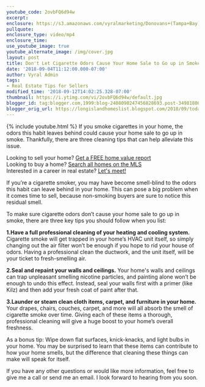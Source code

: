 ```yaml
---
youtube_code: 2ovbFQ6d94w
excerpt:
enclosure: https://s3.amazonaws.com/vyralmarketing/Donovans+(Tampa+Bay)/Videos/2018/Tampa+Bay+Real+Estate+Agent-+Don%2527t+Let+Your+Listing+Go+Up+In+Smoke.mp4
pullquote:
enclosure_type: video/mp4
enclosure_time:
use_youtube_image: true
youtube_alternate_image: /img/cover.jpg
layout: post
title: Don't Let Cigarette Odors Cause Your Home Sale to Go up in Smoke
date: '2018-09-04T11:12:00.000-07:00'
author: Vyral Admin
tags:
- Real Estate Tips for Sellers
modified_time: '2018-09-12T14:02:25.328-07:00'
thumbnail: https://i.ytimg.com/vi/2ovbFQ6d94w/default.jpg
blogger_id: tag:blogger.com,1999:blog-2408090247456828693.post-3498180063796182920
blogger_orig_url: https://longislandhomeslist.blogspot.com/2018/09/today-on-keeping-in-tune-with-market-3.html
---
```

{% include youtube.html %}
If you smoke cigarettes in your home, the odors this habit leaves behind could cause your home sale to go up in smoke. Thankfully, there are three cleaning tips that can help alleviate this issue.

<div class="post-cta">
Looking to sell your home? <a href="http://www.longislandhomeslist.com/cma/property-valuation/" target="_blank">Get a FREE home value report</a><br>
Looking to buy a home? <a href="http://www.longislandhomeslist.com/" target="_blank">Search all homes on the MLS</a><br>
Interested in a career in real estate? <a href="/meeting/">Let's meet!</a>
</div>

If you’re a cigarette smoker, you may have become smell-blind to the odors this habit can leave behind in your home. This can pose a big problem when it comes time to sell, because non-smoking buyers are sure to notice this residual smell.

To make sure cigarette odors don’t cause your home sale to go up in smoke, there are three key tips you should follow when you list:

**1.Have a full professional cleaning of your heating and cooling system.** Cigarette smoke will get trapped in your home’s HVAC unit itself, so simply changing out the air filter won’t be enough if you hope to rid your house of odors. Having a professional clean the ductwork, and the unit itself, will be your ticket to fresh-smelling air.

**2.Seal and repaint your walls and ceilings.** Your home's walls and ceilings can trap unpleasant smelling nicotine particles, and painting alone won’t be enough to undo this effect. Instead, seal your walls first with a primer (like Kilz) and then add your fresh coat of paint after that.

**3.Launder or steam clean cloth items, carpet, and furniture in your home.** Your drapes, chairs, couches, carpet, and more will all absorb the smell of cigarette smoke over time. Giving each of these items a thorough, professional cleaning will give a  huge boost to your home’s overall freshness.

As a bonus tip: Wipe down flat surfaces, knick-knacks, and light bulbs in your home. You may be surprised to learn that these items can contribute to how your home smells, but the difference that cleaning these things can make will speak for itself.

If you have any other questions or would like more information, feel free to give me a call or send me an email. I look forward to hearing from you soon.
